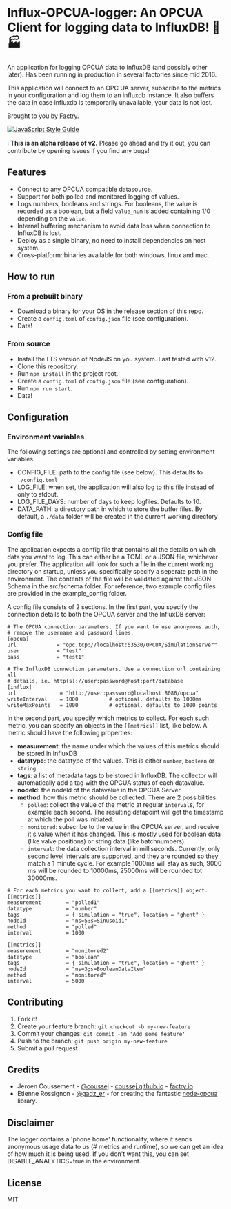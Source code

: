 # Influx-OPCUA-logger: An OPCUA Client for logging data to InfluxDB! :electric_plug: :factory:

An application for logging OPCUA data to InfluxDB (and possibly other later). Has been running in production in several factories since mid 2016.

This application will connect to an OPC UA server, subscribe to the metrics in your configuration and log them to an influxdb instance. It also buffers the data in case influxdb is temporarily unavailable, your data is not lost.

Brought to you by [Factry](www.factry.io).

[![JavaScript Style Guide](https://cdn.rawgit.com/standard/standard/master/badge.svg)](https://github.com/standard/standard)

:information_source: **This is an alpha release of v2.** Please go ahead and try it out, you can contribute by opening issues if you find any bugs!

## Features

* Connect to any OPCUA compatible datasource.
* Support for both polled and monitored logging of values.
* Logs numbers, booleans and strings. For booleans, the value is recorded as a boolean, but a field `value_num` is added containing 1/0 depending on the `value`.
* Internal buffering mechanism to avoid data loss when connection to InfluxDB is lost.
* Deploy as a single binary, no need to install dependencies on host system.
* Cross-platform: binaries available for both windows, linux and mac.

## How to run

### From a prebuilt binary

* Download a binary for your OS in the release section of this repo.
* Create a `config.toml` of `config.json` file (see configuration).
* Data!

### From source

* Install the LTS version of NodeJS on you system. Last tested with v12.
* Clone this repository.
* Run `npm install` in the project root.
* Create a `config.toml` of `config.json` file (see configuration).
* Run `npm run start`.
* Data!

## Configuration

### Environment variables

The following settings are optional and controlled by setting environment variables.

* CONFIG_FILE: path to the config file (see below). This defaults to `./config.toml`
* LOG_FILE: when set, the application will also log to this file instead of only to stdout.
* LOG_FILE_DAYS: number of days to keep logfiles. Defaults to 10.
* DATA_PATH: a directory path in which to store  the buffer files. By default, a `./data` folder will be created in the current working directory   

### Config file

The application expects a config file that contains all the details on which data you want to log. This can either be a TOML or a JSON file, whichever you prefer. The application will look for such a file in the current working directory on startup, unless you specifically specify a seperate path in the environment. The contents of the file will be validated against the JSON Schema in the src/schema folder. For reference, two example config files are provided in the example_config folder.

 A config file consists of 2 sections. In the first part, you specify the connection details to both the OPCUA server and the InfluxDB server:

```
# The OPCUA connection parameters. If you want to use anonymous auth, 
# remove the username and password lines.
[opcua]
url             = "opc.tcp://localhost:53530/OPCUA/SimulationServer"
user            = "test"
pass            = "test1"

# The InfluxDB connection parameters. Use a connection url containing all 
# details, ie. http(s)://user:password@host:port/database
[influx]
url              = "http://user:password@localhost:8086/opcua"
writeInterval    = 1000          # optional. defaults to 1000ms
writeMaxPoints   = 1000          # optional. defaults to 1000 points

```

In the second part, you specify which metrics to collect. For each such metric, you can specify an objects in the `[[metrics]]` list, like below. A metric should have the following properties:
* **measurement**: the name under which the values of this metrics should be stored in InfluxDB
* **datatype**: the datatype of the values. This is either `number`, `boolean` or `string`.
* **tags**: a list of metadata tags to be stored in InfluxDB. The collector will automatically add a tag with the OPCUA status of each datavalue.
* **nodeId**: the nodeId of the datavalue in the OPCUA Server.
* **method**: how this metric should be collected. There are 2 possibilities:
  * `polled`: collect the value of the metric at regular `interval`s, for example each second. The resulting datapoint will get the timestamp at which the poll was initiated.
  * `monitored`: subscribe to the value in the OPCUA server, and receive it's value when it has changed. This is mostly used for boolean data (like valve positions) or string data (like batchnumbers).
  * `interval`: the data collection interval in milliseconds. Currently, only second level intervals are supported, and they are rounded so they match a 1 minute cycle. For example 1000ms will stay as such, 9000 ms will be rounded to 10000ms, 25000ms will be rounded tot 30000ms.  

```
# For each metrics you want to collect, add a [[metrics]] object.
[[metrics]]
measurement        = "polled1"
datatype           = "number"
tags               = { simulation = "true", location = "ghent" }
nodeId             = "ns=5;s=Sinusoid1"
method             = "polled"
interval           = 1000     

[[metrics]]
measurement        = "monitored2"
datatype           = "boolean"
tags               = { simulation = "true", location = "ghent" }
nodeId             = "ns=3;s=BooleanDataItem"
method             = "monitored"
interval           = 5000  
```
     
## Contributing

1. Fork it!
2. Create your feature branch: `git checkout -b my-new-feature`
3. Commit your changes: `git commit -am 'Add some feature'`
4. Push to the branch: `git push origin my-new-feature`
5. Submit a pull request

## Credits

* Jeroen Coussement - [@coussej](https://twitter.com/coussej) - [coussej.github.io](http://coussej.github.io) - [factry.io](https://www.factry.io)
* Etienne Rossignon - [@gadz_er](https://twitter.com/gadz_er) - for creating the fantastic [node-opcua](https://github.com/node-opcua/node-opcua) library.

## Disclaimer
The logger contains a 'phone home' functionality, where it sends anonymous usage data to us (# metrics and runtime), so we can get an idea of how much it is being used. If you don't want this, you can set DISABLE_ANALYTICS=true in the environment.

## License

MIT
